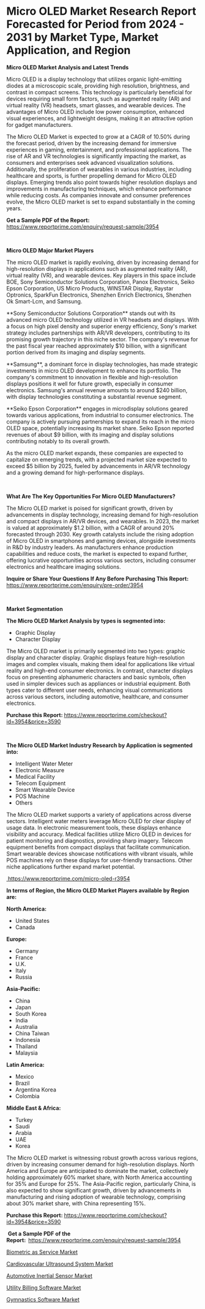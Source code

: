<p><h1>Micro OLED Market Research Report Forecasted for Period from 2024 -  2031 by Market Type, Market Application, and Region</h1></p><p><strong>Micro OLED Market Analysis and Latest Trends</strong></p>
<p><p>Micro OLED is a display technology that utilizes organic light-emitting diodes at a microscopic scale, providing high resolution, brightness, and contrast in compact screens. This technology is particularly beneficial for devices requiring small form factors, such as augmented reality (AR) and virtual reality (VR) headsets, smart glasses, and wearable devices. The advantages of Micro OLED include low power consumption, enhanced visual experiences, and lightweight designs, making it an attractive option for gadget manufacturers.</p><p>The Micro OLED Market is expected to grow at a CAGR of 10.50% during the forecast period, driven by the increasing demand for immersive experiences in gaming, entertainment, and professional applications. The rise of AR and VR technologies is significantly impacting the market, as consumers and enterprises seek advanced visualization solutions. Additionally, the proliferation of wearables in various industries, including healthcare and sports, is further propelling demand for Micro OLED displays. Emerging trends also point towards higher resolution displays and improvements in manufacturing techniques, which enhance performance while reducing costs. As companies innovate and consumer preferences evolve, the Micro OLED market is set to expand substantially in the coming years.</p></p>
<p><strong>Get a Sample PDF of the Report:&nbsp;</strong> <a href="https://www.reportprime.com/enquiry/request-sample/3954">https://www.reportprime.com/enquiry/request-sample/3954</a></p>
<p>&nbsp;</p>
<p><strong>Micro OLED Major Market Players</strong></p>
<p><p>The micro OLED market is rapidly evolving, driven by increasing demand for high-resolution displays in applications such as augmented reality (AR), virtual reality (VR), and wearable devices. Key players in this space include BOE, Sony Semiconductor Solutions Corporation, Panox Electronics, Seiko Epson Corporation, US Micro Products, WINSTAR Display, Raystar Optronics, SparkFun Electronics, Shenzhen Enrich Electronics, Shenzhen Ok Smart-Lcm, and Samsung.</p><p>**Sony Semiconductor Solutions Corporation** stands out with its advanced micro OLED technology utilized in VR headsets and displays. With a focus on high pixel density and superior energy efficiency, Sony's market strategy includes partnerships with AR/VR developers, contributing to its promising growth trajectory in this niche sector. The company's revenue for the past fiscal year reached approximately $10 billion, with a significant portion derived from its imaging and display segments.</p><p>**Samsung**, a dominant force in display technologies, has made strategic investments in micro OLED development to enhance its portfolio. The company's commitment to innovation in flexible and high-resolution displays positions it well for future growth, especially in consumer electronics. Samsung's annual revenue amounts to around $240 billion, with display technologies constituting a substantial revenue segment.</p><p>**Seiko Epson Corporation** engages in microdisplay solutions geared towards various applications, from industrial to consumer electronics. The company is actively pursuing partnerships to expand its reach in the micro OLED space, potentially increasing its market share. Seiko Epson reported revenues of about $9 billion, with its imaging and display solutions contributing notably to its overall growth.</p><p>As the micro OLED market expands, these companies are expected to capitalize on emerging trends, with a projected market size expected to exceed $5 billion by 2025, fueled by advancements in AR/VR technology and a growing demand for high-performance displays.</p></p>
<p>&nbsp;</p>
<p><strong>What Are The Key Opportunities For Micro OLED Manufacturers?</strong></p>
<p><p>The Micro OLED market is poised for significant growth, driven by advancements in display technology, increasing demand for high-resolution and compact displays in AR/VR devices, and wearables. In 2023, the market is valued at approximately $1.2 billion, with a CAGR of around 20% forecasted through 2030. Key growth catalysts include the rising adoption of Micro OLED in smartphones and gaming devices, alongside investments in R&D by industry leaders. As manufacturers enhance production capabilities and reduce costs, the market is expected to expand further, offering lucrative opportunities across various sectors, including consumer electronics and healthcare imaging solutions.</p></p>
<p><strong>Inquire or Share Your Questions If Any Before Purchasing This Report:</strong> <a href="https://www.reportprime.com/enquiry/pre-order/3954">https://www.reportprime.com/enquiry/pre-order/3954</a></p>
<p>&nbsp;</p>
<p><strong>Market Segmentation</strong></p>
<p><strong>The Micro OLED Market Analysis by types is segmented into:</strong></p>
<p><ul><li>Graphic Display</li><li>Character Display</li></ul></p>
<p><p>The Micro OLED market is primarily segmented into two types: graphic display and character display. Graphic displays feature high-resolution images and complex visuals, making them ideal for applications like virtual reality and high-end consumer electronics. In contrast, character displays focus on presenting alphanumeric characters and basic symbols, often used in simpler devices such as appliances or industrial equipment. Both types cater to different user needs, enhancing visual communications across various sectors, including automotive, healthcare, and consumer electronics.</p></p>
<p><strong>Purchase this Report:&nbsp;</strong><a href="https://www.reportprime.com/checkout?id=3954&price=3590">https://www.reportprime.com/checkout?id=3954&price=3590</a></p>
<p>&nbsp;</p>
<p><strong>The Micro OLED Market Industry Research by Application is segmented into:</strong></p>
<p><ul><li>Intelligent Water Meter</li><li>Electronic Measure</li><li>Medical Facility</li><li>Telecom Equipment</li><li>Smart Wearable Device</li><li>POS Machine</li><li>Others</li></ul></p>
<p><p>The Micro OLED market supports a variety of applications across diverse sectors. Intelligent water meters leverage Micro OLED for clear display of usage data. In electronic measurement tools, these displays enhance visibility and accuracy. Medical facilities utilize Micro OLED in devices for patient monitoring and diagnostics, providing sharp imagery. Telecom equipment benefits from compact displays that facilitate communication. Smart wearable devices showcase notifications with vibrant visuals, while POS machines rely on these displays for user-friendly transactions. Other niche applications further expand market potential.</p></p>
<p><a href="https://www.reportprime.com/micro-oled-r3954">&nbsp;https://www.reportprime.com/micro-oled-r3954</a></p>
<p><strong>In terms of Region, the Micro OLED Market Players available by Region are:</strong></p>
<p>
    <p> <strong> North America: </strong>
        <ul>
            <li>United States</li>
            <li>Canada</li>
        </ul>
        </p> 
    <p> <strong> Europe: </strong>
        <ul>
            <li>Germany</li>
            <li>France</li>
            <li>U.K.</li>
            <li>Italy</li>
            <li>Russia</li>
        </ul>
        </p> 
    <p> <strong> Asia-Pacific: </strong>
        <ul>
            <li>China</li>
            <li>Japan</li>
            <li>South Korea</li>
            <li>India</li>
            <li>Australia</li>
            <li>China Taiwan</li>
            <li>Indonesia</li>
            <li>Thailand</li>
            <li>Malaysia</li>
        </ul>
        </p> 
    <p> <strong> Latin America: </strong>
        <ul>
            <li>Mexico</li>
            <li>Brazil</li>
            <li>Argentina Korea</li>
            <li>Colombia</li>
        </ul>
        </p> 
    <p> <strong> Middle East & Africa: </strong>
        <ul>
            <li>Turkey</li>
            <li>Saudi</li>
            <li>Arabia</li>
            <li>UAE</li>
            <li>Korea</li>
        </ul>
    </p>
    </p>
<p><p>The Micro OLED market is witnessing robust growth across various regions, driven by increasing consumer demand for high-resolution displays. North America and Europe are anticipated to dominate the market, collectively holding approximately 60% market share, with North America accounting for 35% and Europe for 25%. The Asia-Pacific region, particularly China, is also expected to show significant growth, driven by advancements in manufacturing and rising adoption of wearable technology, comprising about 30% market share, with China representing 15%.</p></p>
<p><strong>Purchase this Report: </strong><a href="https://www.reportprime.com/checkout?id=3954&price=3590">https://www.reportprime.com/checkout?id=3954&price=3590</a></p>
<p>&nbsp;<strong>Get a Sample PDF of the Report:&nbsp;&nbsp;</strong><a href="https://www.reportprime.com/enquiry/request-sample/3954">https://www.reportprime.com/enquiry/request-sample/3954</a></p>
<p><strong></strong></p>
<p><p><a href="https://issuu.com/reportprime-2/docs/biometric-as-service-market-size-20_fa2a48a2f90138">Biometric as Service Market</a></p><p><a href="https://www.linkedin.com/pulse/what-factors-influence-cardiovascular-ultrasound-system-market-kdhie?trackingId=b8NrX7Q9RCmPyuS6d6v3mA%3D%3D">Cardiovascular Ultrasound System Market</a></p><p><a href="https://issuu.com/reportprime-2/docs/automotive-inertial-sensor-market-s_42da01880ca043">Automotive Inertial Sensor Market</a></p><p><a href="https://www.linkedin.com/pulse/utility-billing-software-market-share-size-trends-industry-yx5be?trackingId=OLm2%2F4gVQIeaPawrXg61Qg%3D%3D">Utility Billing Software Market</a></p><p><a href="https://www.linkedin.com/pulse/gymnastics-software-market-revolution-2024-2031-trends-shaping-6svze?trackingId=GbWt4JXgTTSVozY0WFCa5Q%3D%3D">Gymnastics Software Market</a></p></p>